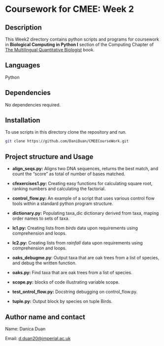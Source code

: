 # Coursework for CMEE: Week 2

## Description

This Week2 directory contains python scripts and programs for coursework in **Biological Computing in Python I** section of the Computing Chapter of [The Multilingual Quantitative Biologist](https://mhasoba.github.io/TheMulQuaBio/intro.html) book.

## Languages

Python

## Dependencies

No dependencies required.


## Installation

To use scripts in this directory clone the repository and run.

```bash
git clone https://github.com/DaniDuan/CMEECourseWork.git
```

## Project structure and Usage 

- **align_seqs.py:** Aligns two DNA sequences, returns the best match, and count the “score” as total of number of bases matched.

- **cfexercises1&#46;py:** Creating easy functions for calculating square root, ranking numbers and calculating the factorial.

- **control_flow.py:** An example of a script that uses various control flow tools within a standard python program structure.

- **dictionary&#46;py:** Populating taxa_dic dictionary derived from taxa, maping order names to sets of taxa.

- **lc1&#46;py:** Creating lists from *birds* data upon requirements using comprehension and loops.

- **lc2&#46;py:** Creating lists from *rainfall* data upon requirements using comprehension and loops.

- **oaks_debugme.py**: Output taxa that are oak trees from a list of species, and debug the written function. 

- **oaks&#46;py:** Find taxa that are oak trees from a list of species.

- **scope&#46;py:** blocks of code illustrating variable scope.

- **test_ontrol_flow&#46;py:** Docstring debugging on control_flow.py.

- **tuple&#46;py:** Output block by species on tuple Birds. 

## Author name and contact

Name: Danica Duan

Email: d.duan20@imperial.ac.uk